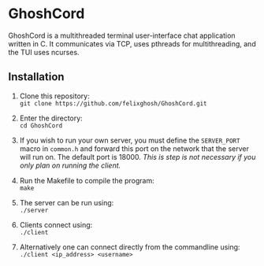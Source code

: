 # GhoshCord

GhoshCord is a multithreaded terminal user-interface chat application written in C. It communicates via TCP, uses pthreads for multithreading, and the TUI uses ncurses.

## Installation

1. Clone this repository:  
`git clone https://github.com/felixghosh/GhoshCord.git`

2. Enter the directory:  
`cd GhoshCord`

3. If you wish to run your own server, you must define the `SERVER_PORT` macro in `common.h` and forward this port on the network that the server will run on. The default port is 18000. *This is step is not necessary if you only plan on running the client.*
4. Run the Makefile to compile the program:  
`make`

5. The server can be run using:  
`./server`

6. Clients connect using:  
`./client`

7. Alternatively one can connect directly from the commandline using:
`./client <ip_address> <username>`
